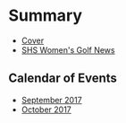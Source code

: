 # Summary

* [Cover](README.md)
* [SHS Women's Golf News](_posts/2017-09-04-shswomensgolf.md)
## Calendar of Events
* [September 2017](_posts/2017-09-04-september2017-shepherdcalendarofevents.md)
* [October 2017](_posts/2017-09-04-october2017.md)

